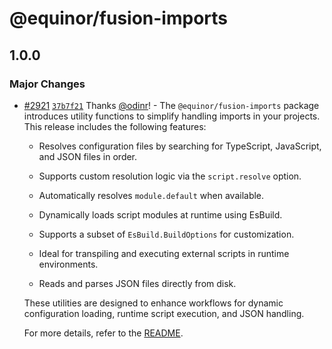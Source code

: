 # @equinor/fusion-imports

## 1.0.0

### Major Changes

- [#2921](https://github.com/equinor/fusion-framework/pull/2921) [`37b7f21`](https://github.com/equinor/fusion-framework/commit/37b7f21b6c8742be5e92e54ec1faa8eaba61e2a6) Thanks [@odinr](https://github.com/odinr)! - The `@equinor/fusion-imports` package introduces utility functions to simplify handling imports in your projects. This release includes the following features:

  - Resolves configuration files by searching for TypeScript, JavaScript, and JSON files in order.
  - Supports custom resolution logic via the `script.resolve` option.
  - Automatically resolves `module.default` when available.

  - Dynamically loads script modules at runtime using EsBuild.
  - Supports a subset of `EsBuild.BuildOptions` for customization.
  - Ideal for transpiling and executing external scripts in runtime environments.

  - Reads and parses JSON files directly from disk.

  These utilities are designed to enhance workflows for dynamic configuration loading, runtime script execution, and JSON handling.

  For more details, refer to the [README](./README.md).
